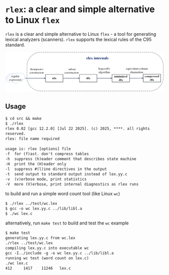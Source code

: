 `rlex`: a clear and simple alternative to Linux `flex`
===
`rlex` is a clear and simple alternative to Linux `flex` - a tool for generating lexical analyzers (scanners). `rlex` supports the lexical rules of the C95 standard.

![rlex internals](doc/rlex.png)

Usage
-----------
```
$ cd src && make
$ ./rlex
rlex 0.02 [gcc 12.2.0] [Jul 22 2025]. (c) 2025, ****. all rights reserved.
rlex: file name required

usage is: rlex [options] file
-f  for (f)ast. don't compress tables
-h  suppress (h)eader comment that describes state machine
-H  print the (H)eader only
-l  suppress #(l)ine directives in the output
-t  send output to standard output instead of lex.yy.c
-v  (v)erbose mode, print statistics
-V  more (V)erbose, print internal diagnostics as rlex runs
```


to build and run a simple word count tool (like Linux `wc`)
```
$ ./rlex ../test/wc.lex
$ gcc -o wc lex.yy.c ../lib/libl.a
$ ./wc lex.c
```

alternatively, run `make test` to build and test the `wc` example
```
$ make test
generating lex.yy.c from wc.lex
./rlex ../test/wc.lex
compiling lex.yy.c into executable wc
gcc -I../include -g -o wc lex.yy.c ../lib/libl.a
running wc test (word count on lex.c)
./wc lex.c
412     1417    11246   lex.c
```
